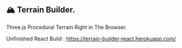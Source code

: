 ## 🏔  Terrain Builder.
Three.js Procedural Terrain Right in The Browser.

Unfinished React Build : https://terrain-builder-react.herokuapp.com/
